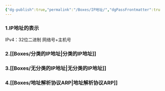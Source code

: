 ```yaml
---
{"dg-publish":true,"permalink":"/Boxes/IP地址/","dgPassFrontmatter":true,"created":"2025-05-20T20:08:44.266+08:00","updated":"2025-05-26T08:16:07.779+08:00"}
---
```


### 1.IP地址的表示
IPv4：32位二进制
网络号+主机号
### 2.[[Boxes/分类的IP地址\|分类的IP地址]]
### 3.[[Boxes/无分类的IP地址\|无分类的IP地址]]
### 4.[[Boxes/地址解析协议ARP\|地址解析协议ARP]]